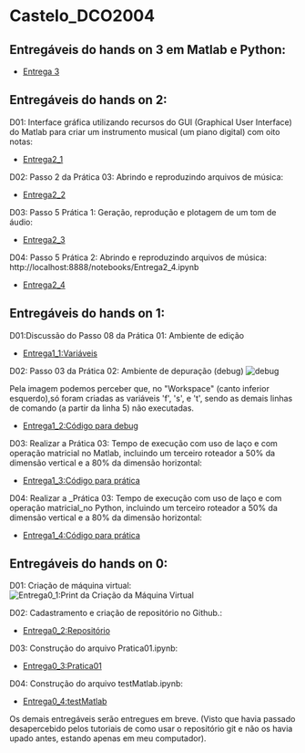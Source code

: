 # Castelo_DCO2004

## Entregáveis do hands on 3 em Matlab e Python: 
* [Entrega 3](https://nbviewer.jupyter.org/github/mateuscastelobranco96/Castelo_DCO2004/blob/master/Entrega%203%20%28Matlab%20e%20Python%29.ipynb)

## Entregáveis do hands on 2: 

D01: Interface gráfica utilizando recursos do GUI (Graphical User Interface) do Matlab para criar um instrumento musical (um piano digital) com oito notas:

* [Entrega2_1](http://localhost:8888/notebooks/Entrega2_1.ipynb)

D02: Passo 2 da Prática 03: Abrindo e reproduzindo arquivos de música:

* [Entrega2_2](http://localhost:8888/notebooks/Entrega2_2.ipynb)

D03: Passo 5 Prática 1: Geração, reprodução e plotagem de um tom de áudio:

* [Entrega2_3](http://localhost:8888/notebooks/Entrega2_3.ipynb)

D04: Passo 5 Prática 2: Abrindo e reproduzindo arquivos de música:
http://localhost:8888/notebooks/Entrega2_4.ipynb
* [Entrega2_4](http://localhost:8888/notebooks/Entrega2_4.ipynb)

## Entregáveis do hands on 1: 

D01:Discussão do Passo 08 da Prática 01: Ambiente de edição 
* [Entrega1_1:Variáveis](http://localhost:8888/notebooks/Vari%C3%A1veis.ipynb)

D02: Passo 03 da Prática 02: Ambiente de depuração (debug) 
![debug](http://oi64.tinypic.com/6jkp4z.jpg)

Pela imagem podemos perceber que, no "Workspace" (canto inferior esquerdo),só foram criadas as variáveis 'f', 's', e 't', sendo as demais linhas de comando (a partir da linha 5) não executadas.

* [Entrega1_2:Código para debug](https://nbviewer.jupyter.org/github/mateuscastelobranco96/Castelo_DCO2004/blob/master/Debug.ipynb)

D03: Realizar a Prática 03: Tempo de execução com uso de laço e com operação matricial no Matlab, incluindo um terceiro roteador a 50% da dimensão vertical e a 80% da dimensão horizontal:
* [Entrega1_3:Código para prática](http://localhost:8888/notebooks/Entrega1_3.ipynb)

D04: Realizar a _Prática 03: Tempo de execução com uso de laço e com operação matricial_no Python, incluindo um terceiro roteador a 50% da dimensão vertical e a 80% da dimensão horizontal:
* [Entrega1_4:Código para prática](http://localhost:8888/notebooks/Entrega1_4.ipynb)

## Entregáveis do hands on 0: 

D01: Criação de máquina virtual:
![Entrega0_1:Print da Criação da Máquina Virtual](http://oi65.tinypic.com/15q7p0i.jpg)

D02: Cadastramento e criação de repositório no Github.:
- [Entrega0_2:Repositório](https://github.com/mateuscastelobranco96/Castelo_DCO2004)

D03: Construção do arquivo Pratica01.ipynb:
- [Entrega0_3:Pratica01](http://localhost:8888/notebooks/Pratica1.ipynb)

D04: Construção do arquivo testMatlab.ipynb:

* [Entrega0_4:testMatlab](https://nbviewer.jupyter.org/github/mateuscastelobranco96/Castelo_DCO2004/blob/master/testeMatlab.ipynb)

Os demais entregáveis serão entregues em breve. (Visto que havia passado desapercebido pelos tutoriais de como usar o repositório git e não os havia upado antes, estando apenas em meu computador).
